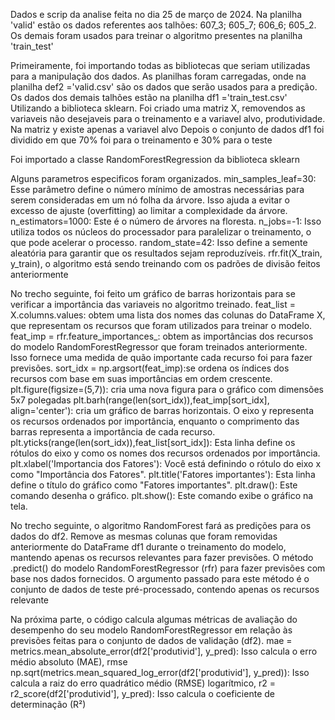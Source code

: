 Dados e scrip da analise feita no dia 25 de março de 2024. Na planilha 'valid' estão os dados referentes aos talhões: 607_3; 605_7; 606_6; 605_2. Os demais foram usados para treinar o algoritmo presentes na planilha 'train_test'

Primeiramente, foi importando todas as bibliotecas que seriam utilizadas para a manipulação dos dados.
As planilhas foram carregadas, onde na planilha def2 ='valid.csv' são os dados que serão usados para a predição. Os dados dos demais talhões estão na planilha df1 ='train_test.csv'
Utilizando a biblioteca sklearn. Foi criado uma matriz X, removendos as variaveis não desejaveis para o treinamento e a variavel alvo, produtividade.
Na matriz y existe apenas a variavel alvo
Depois o conjunto de dados df1 foi dividido em que 70% foi para o treinamento e 30% para o teste

Foi importado a classe RandomForestRegression da biblioteca sklearn

Alguns parametros especificos foram organizados. min_samples_leaf=30: Esse parâmetro define o número mínimo de amostras necessárias para serem consideradas em um nó folha da árvore. Isso ajuda a evitar o excesso de ajuste (overfitting) ao limitar a complexidade da árvore.
n_estimators=1000: Este é o número de árvores na floresta.
n_jobs=-1: Isso utiliza todos os núcleos do processador para paralelizar o treinamento, o que pode acelerar o processo.
random_state=42: Isso define a semente aleatória para garantir que os resultados sejam reproduzíveis.
rfr.fit(X_train, y_train), o algoritmo está sendo treinando com os padrões de divisão feitos anteriormente

No trecho seguinte, foi feito um gráfico de barras horizontais para se verificar a importância das variaveis no algoritmo treinado.
feat_list = X.columns.values: obtem uma lista dos nomes das colunas do DataFrame X, que representam os recursos que foram utilizados para treinar o modelo.
feat_imp = rfr.feature_importances_: obtem as importâncias dos recursos do modelo RandomForestRegressor que foram treinados anteriormente. Isso fornece uma medida de quão importante cada recurso foi para fazer previsões.
sort_idx = np.argsort(feat_imp):se ordena os índices dos recursos com base em suas importâncias em ordem crescente.
plt.figure(figsize=(5,7)):  cria uma nova figura para o gráfico com dimensões 5x7 polegadas
plt.barh(range(len(sort_idx)),feat_imp[sort_idx], align='center'): cria um gráfico de barras horizontais. O eixo y representa os recursos ordenados por importância, enquanto o comprimento das barras representa a importância de cada recurso.
plt.yticks(range(len(sort_idx)),feat_list[sort_idx]): Esta linha define os rótulos do eixo y como os nomes dos recursos ordenados por importância.
plt.xlabel('Importancia dos Fatores'): Você está definindo o rótulo do eixo x como "Importância dos Fatores".
plt.title('Fatores importantes'): Esta linha define o título do gráfico como "Fatores importantes".
plt.draw(): Este comando desenha o gráfico.
plt.show(): Este comando exibe o gráfico na tela.

No trecho seguinte, o algoritmo RandomForest fará as predições para os dados do df2.
Remove as mesmas colunas que foram removidas anteriormente do DataFrame df1 durante o treinamento do modelo, mantendo apenas os recursos relevantes para fazer previsões.
O método .predict() do modelo RandomForestRegressor (rfr) para fazer previsões com base nos dados fornecidos. O argumento passado para este método é o conjunto de dados de teste pré-processado, contendo apenas os recursos relevante

Na próxima parte, o código calcula algumas métricas de avaliação do desempenho do seu modelo RandomForestRegressor em relação às previsões feitas para o conjunto de dados de validação (df2). mae = metrics.mean_absolute_error(df2['produtivid'], y_pred): Isso calcula o erro médio absoluto (MAE), rmse np.sqrt(metrics.mean_squared_log_error(df2['produtivid'], y_pred)): Isso calcula a raiz do erro quadrático médio (RMSE) logarítmico, r2 = r2_score(df2['produtivid'], y_pred): Isso calcula o coeficiente de determinação (R²)
